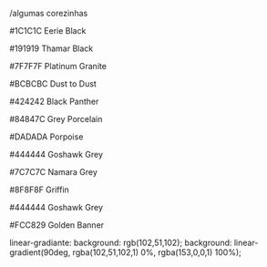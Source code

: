 /algumas corezinhas

#1C1C1C
Eerie Black

#191919
Thamar Black

#7F7F7F
Platinum Granite

#BCBCBC
Dust to Dust

#424242
Black Panther

#84847C
Grey Porcelain

#DADADA
Porpoise

#444444
Goshawk Grey

#7C7C7C
Namara Grey

#8F8F8F
Griffin

#444444
Goshawk Grey

#FCC829
Golden Banner

linear-gradiante:
background: rgb(102,51,102);
background: linear-gradient(90deg, rgba(102,51,102,1) 0%, rgba(153,0,0,1) 100%);